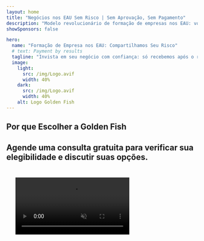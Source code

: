 ```yaml
---
layout: home
title: "Negócios nos EAU Sem Risco | Sem Aprovação, Sem Pagamento"
description: "Modelo revolucionário de formação de empresas nos EAU: você paga apenas após o sucesso. Orientação especializada em todas as etapas com taxa de sucesso superior a 90%."
showSponsors: false

hero:
  name: "Formação de Empresa nos EAU: Compartilhamos Seu Risco"
  # text: Payment by results
  tagline: "Invista em seu negócio com confiança: só recebemos após o registro bem-sucedido da empresa. <span class='hl'>Seu sucesso é nosso único objetivo</span>."
  image:
    light:
      src: /img/Logo.avif
      width: 40%
    dark:
      src: /img/Logo.avif
      width: 40%
    alt: Logo Golden Fish
---
```


<FeatureBlock :card="{
  title: 'Suas Vantagens — Nossa Responsabilidade',
  details: 'Os EAU oferecem numerosas vantagens para empreendedores e investidores internacionais que buscam um ambiente de negócios favorável. \n\n* Baixas Taxas: Apenas 9% de imposto corporativo e 5% de IVA sem imposto de renda pessoal\n* 100% de Propriedade Estrangeira: Controle total da sua empresa sem parceiros locais\n* Sem Controle Cambial: Repatriação de lucros e câmbio de moeda sem restrições\n\n[Show complete list](/uae-business/company-registration/benefits-problems#benefits-of-doing-business-in-the-uae)',
  link: '/uae-business/company-registration/benefits-problems#benefits-of-doing-business-in-the-uae',
  src: {
    light: '/img/iStock-2051326997.avif',
    dark: '/img/iStock-1448478309.jpg',
    width: '100%'
  },
  inversion: false
}" />

<FeatureBlock :card="{
  title: 'Desafios que Enfrentamos Juntos',
  details: 'Embora os EAU ofereçam muitos benefícios, as empresas devem estar cientes dos possíveis desafios ao estabelecer operações. \n\n* Ambiente Regulatório Complexo: Diferentes regulamentações entre emirados e free zones\n* Requisitos de Substância Econômica: Funcionários locais e espaço físico necessários para certas atividades\n* Altos Custos Iniciais: Taxas de registro, documentação e aluguel obrigatório de escritório\n\n[Show complete list](/uae-business/company-registration/benefits-problems#disadvantages-of-doing-business-in-the-uae)',
  link: '/uae-business/company-registration/benefits-problems#disadvantages-of-doing-business-in-the-uae',
  src: {
      light: '/img/iStock-1299393716.avif',
      dark: '/img/iStock-2149731304.avif',
    width: '100%'
  },
  inversion: true
}" />

<FeatureBlock :card="{
  title: 'Suporte Completo: Passo a Passo com Você',
  details: 'Guia completo para estabelecer empresas na **free zone, offshore, mainland, branch**. \n\n* 100% de Propriedade Estrangeira disponível em Free Zones e Mainland\n* Baixas Taxas - apenas 9% de imposto corporativo\n* Sem Controle Cambial - fácil repatriação de capital\n\n[Learn more](/uae-business/company-registration/overview)',
  link: '/uae-business/company-registration/overview',
  src: {
    light: '/video/iStock-1204982076.mp4',
    dark: '/video/iStock-1269162753.mp4',
    width: '100%'
  },
  inversion: false
}" />

<FeatureCards :features="[
  {
    title: 'Abertura de Conta Bancária',
    details: 'Abra facilmente contas bancárias **empresariais ou pessoais** com os bancos confiáveis dos EAU.',
    items: [
      'Serviços PRO completos para aprovações governamentais',
      'Configuração completa do pacote bancário',
      'Taxa de sucesso de 96%'
    ],
    linkText: 'Learn more',
    link: '/uae-business/offer/banking/',
    icon: {
      light: '/img/iStock-2153786564.avif',
      dark: '/img/iStock-2166793628.avif',
      alt: 'Serviços Bancários'
    }
  },
  {
    title: 'Golden Visa e Residência',
    details: 'Obtenha um **Golden Visa** dos EAU para residência de longo prazo com um processo de solicitação simplificado.',
    items: [
      '**Sem necessidade de entrar nos EAU a cada 6 meses**',
      'Validade de 10 anos com opção de renovação mantendo as condições qualificadoras',
      'Taxa de sucesso de 92%'
    ],
    linkText: 'Learn more',
    link: '/uae-business/offer/golden-visa/',
    icon: {
      light: '/img/iStock-1312241253.avif',
      dark: '/img/ILONMASKID.webp',
      alt: 'Serviços de Visto'
    }
  },
  {
    title: 'Explore mais dos nossos serviços corporativos',
    details: '',
    items: [],
    linkText: 'Learn more',
    link: '/uae-business/company-registration/insights/incorporation-steps',
    icon: {
      light: '/img/iStock-473502112.avif',
      dark: '/img/iStock-1160827423.avif',
      alt: 'Mais Serviços'
    }
  }
]" />

## Por que Escolher a Golden Fish

<BenefitsList :features="[
  {
    icon: '🏢',
    title: 'Expertise Local nos EAU',
    text: 'Especialistas dedicados em Dubai oferecem orientação especializada em cada etapa do processo.'
  },
  {
    icon: '📊',
    title: 'Taxa de Sucesso Comprovada',
    text: 'Mais de 90% de taxa de aprovação com centenas de vistos, contas bancárias e registros de empresas emitidos através do nosso processamento premium.'
  },
  {
    icon: '💸',
    title: '**Taxas Baseadas no Sucesso**',
    text: '[Pague apenas após a aprovação](/uae-business/benefits/success-based-fees). Transparência total sem custos ocultos.'
  },
]" />

## Agende uma consulta gratuita para verificar sua elegibilidade e discutir suas opções.

<video  autoplay muted playsinline style="padding: 24px" >
  <source src="/img/iStock-2185906461.mp4" type="video/mp4">
</video>

<ContactFormModalNav buttonText="Obter uma consulta gratuita" formStyle="display: block; margin: 1rem auto;"/>

<!-- <ImageGrid :images="[
  { src: '/img/ILONMASKID.webp', href: './immigration.md', alt: 'Imigração para os EAU' },
  { src: '/img/ILONMASKID.webp', href: './immigration.md', alt: 'Imigração para os EAU' },
]"/> -->